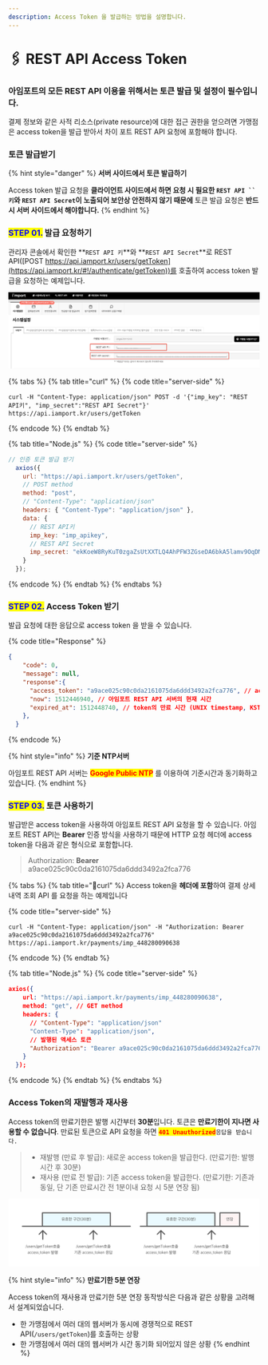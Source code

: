 ```yaml
---
description: Access Token 을 발급하는 방법을 설명합니다.
---
```


# 🖇 REST API Access Token

### 아임포트의 모든 REST API 이용을 위해서는 토큰 발급 및 설정이 필수입니다.

결제 정보와 같은 사적 리소스(private resource)에 대한 접근 권한을 얻으려면 가맹점은 access token을 발급 받아서 차이 포트 REST API 요청에 포함해야 합니다.

### 토큰 발급받기 <a href="#undefined" id="undefined"></a>

{% hint style="danger" %}
**서버 사이드에서 토큰 발급하기**

Access token 발급 요청을 **클라이언트 사이드에서 하면 요청 시 필요한 **<mark style="color:red;">**`REST API`**</mark>**` ``키`와 **<mark style="color:red;">**`REST API Secret`**</mark>**이 노출되어 보안상 안전하지 않기 때문에** 토큰 발급 요청은 **반드시 서버 사이드에서 해야합니다.**
{% endhint %}

### <mark style="color:blue;">**STEP 01.**</mark>  발급 요청하기

관리자 콘솔에서 확인한 **`REST API 키`**와 **`REST API Secret`**로 REST API([POST https://api.iamport.kr/users/getToken](https://api.iamport.kr/#!/authenticate/getToken))를 호출하여 access token 발급을 요청하는 예제입니다.

![관리자 콘솔 REST API키 & REST API Secret](<../.gitbook/assets/image (18) (1) (1) (1).png>)

{% tabs %}
{% tab title="curl" %}
{% code title="server-side" %}
```url
curl -H "Content-Type: application/json" POST -d '{"imp_key": "REST API키", "imp_secret":"REST API Secret"}' https://api.iamport.kr/users/getToken
```
{% endcode %}
{% endtab %}

{% tab title="Node.js" %}
{% code title="server-side" %}
```javascript
// 인증 토큰 발급 받기
  axios({
    url: "https://api.iamport.kr/users/getToken",
    // POST method
    method: "post", 
    // "Content-Type": "application/json"
    headers: { "Content-Type": "application/json" }, 
    data: {
      // REST API키
      imp_key: "imp_apikey", 
      // REST API Secret
      imp_secret: "ekKoeW8RyKuT0zgaZsUtXXTLQ4AhPFW3ZGseDA6bkA5lamv9OqDMnxyeB9wqOsuO9W3Mx9YSJ4dTqJ3f" 
    }
  });
```
{% endcode %}
{% endtab %}
{% endtabs %}

### <mark style="color:blue;">**STEP 02.**</mark>  Access Token 받기

발급 요청에 대한 응답으로 access token 을 받을 수 있습니다.

{% code title="Response" %}
```json
{
    "code": 0,
    "message": null,
    "response":{
      "access_token": "a9ace025c90c0da2161075da6ddd3492a2fca776", // access token
      "now": 1512446940, // 아임포트 REST API 서버의 현재 시간
      "expired_at": 1512448740, // token의 만료 시간 (UNIX timestamp, KST 기준)
    },
  }
```
{% endcode %}

{% hint style="info" %}
**기준 NTP서버**

아임포트 REST API 서버는 <mark style="color:red;">**Google Public NTP**</mark> 를 이용하여 기준시간과 동기화하고 있습니다.
{% endhint %}

### <mark style="color:blue;">**STEP 03.**</mark>  토큰 사용하기

발급받은 access token을 사용하여 아임포트 REST API 요청을 할 수 있습니다. 아임포트 REST API는 **Bearer** 인증 방식을 사용하기 때문에 HTTP 요청 헤더에 access token을 다음과 같은 형식으로 포함합니다.

> Authorization: **Bearer** a9ace025c90c0da2161075da6ddd3492a2fca776

{% tabs %}
{% tab title="curl" %}
Access token을 **헤더에 포함**하여 결제 상세 내역 조회 API 를 요청을 하는 예제입니다

{% code title="server-side" %}
```
curl -H "Content-Type: application/json" -H "Authorization: Bearer a9ace025c90c0da2161075da6ddd3492a2fca776" https://api.iamport.kr/payments/imp_448280090638
```
{% endcode %}
{% endtab %}

{% tab title="Node.js" %}
{% code title="server-side" %}
```json
axios({
    url: "https://api.iamport.kr/payments/imp_448280090638",
    method: "get", // GET method
    headers: {
      // "Content-Type": "application/json"
      "Content-Type": "application/json", 
      // 발행된 액세스 토큰
      "Authorization": "Bearer a9ace025c90c0da2161075da6ddd3492a2fca776" 
    }
  });
```
{% endcode %}
{% endtab %}
{% endtabs %}

### Access Token의 재발행과 재사용 <a href="#access-token" id="access-token"></a>

Access token의 만료기한은 발행 시간부터 **30분**입니다. 토큰은 **만료기한이 지나면 사용할 수 없습니다**. 만료된 토큰으로 API 요청을 하면 <mark style="color:red;">**`401 Unauthorized`**</mark>`응답을 받습니다.`

> * 재발행 (만료 후 발급): 새로운 access token을 발급한다. (만료기한: 발행시간 후 30분)
> * 재사용 (만료 전 발급): 기존 access token을 발급한다. (만료기한: 기존과 동일, 단 기존 만료시간 전 1분이내 요청 시 5분 연장 됨)

![](../.gitbook/assets/2.svg)

{% hint style="info" %}
**만료기한 5분 연장**

Access token의 재사용과 만료기한 5분 연장 동작방식은 다음과 같은 상황을 고려해서 설계되었습니다.

* 한 가맹점에서 여러 대의 웹서버가 동시에 경쟁적으로 REST API(`/users/getToken`)를 호출하는 상황
* 한 가맹점에서 여러 대의 웹서버가 시간 동기화 되어있지 않은 상황
{% endhint %}
